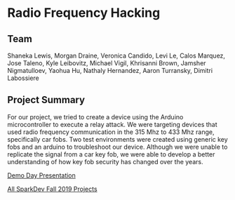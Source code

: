 # Radio Frequency Hacking

## Team

Shaneka Lewis, Morgan Draine, Veronica Candido, Levi Le, Calos Marquez, Jose Taleno, Kyle Leibovitz, Michael Vigil, Khrisanni Brown, Jamsher Nigmatulloev, Yaohua Hu, Nathaly Hernandez, Aaron Turransky, Dimitri Labossiere

## Project Summary

For our project, we tried to create a device using the Arduino microcontroller to execute a relay attack. We were targeting devices that used radio frequency communication in the 315 Mhz to 433 Mhz range, specifically car fobs. Two test environments were created using generic key fobs and an arduino to troubleshoot our device. Although we were unable to replicate the signal from a car key fob, we were able to develop a better understanding of how key fob security has changed over the years.

[Demo Day Presentation](/SparkDev_Fall_2019_Poster.pdf)

[All SparkDev Fall 2019 Projects](/SparkDevF19)

